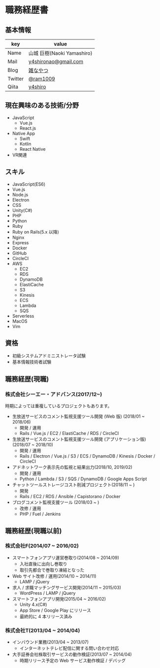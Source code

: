 # 職務経歴書
## 基本情報
|key|value|
|---|-----|
|Name|山城 巨樹(Naoki Yamashiro)|
|Mail|y4shironao@gmail.com|
|Blog|[雑なやつ](http://ram.hatenablog.jp/)|
|Twitter|[@ram1009](https://twitter.com/ram1009)|
|Qiita|[y4shiro](http://qiita.com/y4shiro)|

## 現在興味のある技術/分野
- JavaScript
  - Vue.js
  - React.js
- Native App
  - Swift
  - Kotlin
  - React Native
- VR関連

## スキル
- JavaScript(ES6)
- Vue.js
- Node.js
- Electron
- CSS
- Unity(C#)
- PHP
- Python
- Ruby
- Ruby on Rails(5.x 以降)
- Nginx
- Express
- Docker
- GitHub
- CircleCI
- AWS
  - EC2
  - RDS
  - DynamoDB
  - ElastiCache
  - S3
  - Kinesis
  - ECS
  - Lambda
  - SQS
- Serverless
- MacOS
- Vim

## 資格
- 初級システムアドミニストレータ試験
- 基本情報技術者試験


## 職務経歴(現職)
### 株式会社シーエー・アドバンス(2017/12~)
時期によっては重複しているプロジェクトもあります。

- 生放送サービスのコメント監視支援ツール開発 (Web 版) (2018/01 ~ 2018/06)
  - 開発 / 運用
  - Rails / Vue.js / EC2 / ElastiCache / RDS / CircleCI
- 生放送サービスのコメント監視支援ツール開発 (アプリケーション版) (2018/07 ~ 2018/10)
  - 開発 / 運用
  - Rails / Electron / Vue.js / S3 / ECS / DynamoDB / Kinesis / Docker / CircleCI
- アドネットワーク表示先の監視と結果出力(2018/10, 2019/02)
  - 開発 / 運用
  - Python / Lambda / S3 / SQS / DynamoDB / Google Apps Script
- チャットツールストレージコスト削減プロジェクト(2018/11 ~ )
  - 開発
  - Rails / EC2 / RDS / Ansible / Capistorano / Docker
- ブログコメント監視支援ツール (2018/03 ~ )
  - 改修 / 運用
  - PHP / Fuel / Jenkins



## 職務経歴(現職以前)
### 株式会社F(2014/07 ~ 2016/02)
- スマートフォンアプリ運営巻取り(2014/08 ~ 2014/09)
  - 入社直後に出向し巻取り
  - 取引先都合で巻取り凍結となった
- Web サイト改修 / 運用(2014/10 ~ 2014/11)
  -  LAMP / jQuery
- 求人 / 求職マッチングサービス開発(2014/11 ~ 2015/03)
  - WordPress / LAMP / jQuery
- スマートフォンアプリ開発(2015/04 ~ 2016/02)
  - Unity 4.x(C#)
  - App Store / Google Play にリリース
  - 最終的に 4 本リリース済み

### 株式会社T(2013/04 ~ 2014/04)
- インバウンド業務(2013/04 ~ 2013/07)
  - インターネットテレビ配信に関する問い合わせ対応
- 大手証券会社株取引サービスの動作検証(2013/07 ~ 2014/04)
  - 時期リリース予定の Web サービス動作検証 / デバッグ
